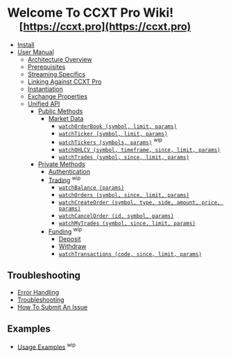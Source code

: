 # Welcome To CCXT Pro Wiki! <sup>&nbsp;&nbsp;&nbsp;&nbsp;&nbsp;[https://ccxt.pro](https://ccxt.pro)</sup>

- [Install](ccxt.pro-install)
- [User Manual](ccxt.pro-manual)
  - [Architecture Overview](ccxt.pro-manual#overview)
  - [Prerequisites](ccxt.pro-manual#prerequisites)
  - [Streaming Specifics](ccxt.pro-manual#streaming-specifics)
  - [Linking Against CCXT Pro](ccxt.pro-manual#linking-against-ccxt-pro)
  - [Instantiation](ccxt.pro-manual#instantiation)
  - [Exchange Properties](ccxt.pro-manual#exchange-properties)
  - [Unified API](ccxt.pro-manual#unified-api)
    - [Public Methods](ccxt.pro-manual#public-methods)
      - [Market Data](ccxt.pro-manual#market-data)
        - [`watchOrderBook (symbol, limit, params)`](ccxt.pro-manual#watchOrderBook)
        - [`watchTicker (symbol, limit, params)`](ccxt.pro-manual#watchTicker)
        - [`watchTickers (symbols, params)`](ccxt.pro-manual#watchTickers) <sup>wip</sup>
        - [`watchOHLCV (symbol, timeframe, since, limit, params)`](ccxt.pro-manual#watchOHLCV)
        - [`watchTrades (symbol, since, limit, params)`](ccxt.pro-manual#watchTrades)
    - [Private Methods](ccxt.pro-manual#private-methods)
      - [Authentication](ccxt.pro-manual#authentication)
      - [Trading](ccxt.pro-manual#trading) <sup>wip</sup>
        - [`watchBalance (params)`](ccxt.pro-manual#watchBalance)
        - [`watchOrders (symbol, since, limit, params)`](ccxt.pro-manual#watchOrders)
        - [`watchCreateOrder (symbol, type, side, amount, price, params)`](ccxt.pro-manual#watchCreateOrder)
        - [`watchCancelOrder (id, symbol, params)`](ccxt.pro-manual#watchCancelOrder)
        - [`watchMyTrades (symbol, since, limit, params)`](https://github.com/ccxt-dev/ccxt/wiki/ccxt.pro/Manual#watchMyTrades)
      - [Funding](ccxt.pro-manual#funding) <sup>wip</sup>
        - [Deposit](https://github.com/ccxt/ccxt/wiki/Manual#deposit)
        - [Withdraw](https://github.com/ccxt/ccxt/wiki/Manual#withdraw)
        - [`watchTransactions (code, since, limit, params)`](https://github.com/ccxt/ccxt/wiki/Manual#watchTransactions)

## Troubleshooting

- [Error Handling](ccxt.pro-manual#error-handling)
- [Troubleshooting](https://github.com/ccxt/ccxt/wiki/Manual#troubleshooting)
- [How To Submit An Issue](https://github.com/ccxt/ccxt/blob/master/CONTRIBUTING.md#how-to-submit-an-issue)

## Examples

- [Usage Examples](https://github.com/kroitor/ccxt.pro/tree/master/examples) <sup>wip</sup>

